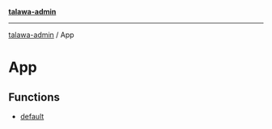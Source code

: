 [**talawa-admin**](../README.md)

***

[talawa-admin](../README.md) / App

# App

## Functions

- [default](functions/default.md)
